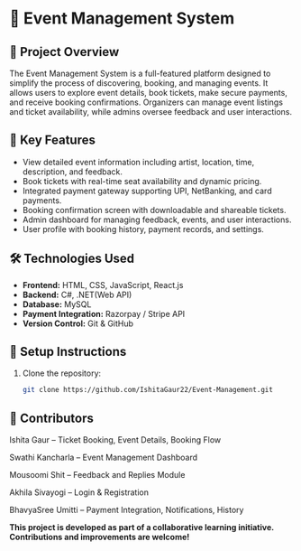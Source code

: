 # 🌟 Event Management System

## 📌 Project Overview
The Event Management System is a full-featured platform designed to simplify the process of discovering, booking, and managing events. It allows users to explore event details, book tickets, make secure payments, and receive booking confirmations. Organizers can manage event listings and ticket availability, while admins oversee feedback and user interactions.

## 🚀 Key Features
- View detailed event information including artist, location, time, description, and feedback.
- Book tickets with real-time seat availability and dynamic pricing.
- Integrated payment gateway supporting UPI, NetBanking, and card payments.
- Booking confirmation screen with downloadable and shareable tickets.
- Admin dashboard for managing feedback, events, and user interactions.
- User profile with booking history, payment records, and settings.

## 🛠️ Technologies Used
- **Frontend:** HTML, CSS, JavaScript, React.js
- **Backend:** C#, .NET(Web API)
- **Database:** MySQL
- **Payment Integration:** Razorpay / Stripe API
- **Version Control:** Git & GitHub

## 🧩 Setup Instructions
1. Clone the repository:
   ```bash
   git clone https://github.com/IshitaGaur22/Event-Management.git

## 👥 Contributors

Ishita Gaur – Ticket Booking, Event Details, Booking Flow   

Swathi Kancharla – Event Management Dashboard     

Mousoomi Shit – Feedback and Replies Module     

Akhila Sivayogi – Login & Registration    

BhavyaSree Umitti – Payment Integration, Notifications, History   



**This project is developed as part of a collaborative learning initiative. Contributions and improvements are welcome!**
